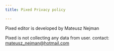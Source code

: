 ```yaml
---
title: Pixed Privacy policy

---
```

Pixed editor is developed by Mateusz Nejman

Pixed is not collecting any data from user.
contact: mateusz_nejman@hotmail.com